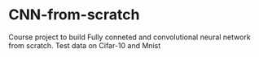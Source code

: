 # CNN-from-scratch
Course project to build Fully conneted and convolutional neural network from scratch.
Test data on Cifar-10 and Mnist
